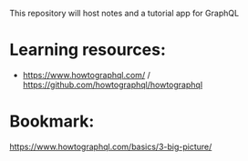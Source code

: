 This repository will host notes and a tutorial app for GraphQL

Learning resources:
===================
* https://www.howtographql.com/ / https://github.com/howtographql/howtographql


Bookmark:
=========
https://www.howtographql.com/basics/3-big-picture/ 